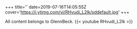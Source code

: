 +++
title=''
date=2019-07-16T14:05:55Z
cover='https://i.ytimg.com/vi/RHvudi_L2lk/sddefault.jpg'
+++

All content belongs to GlennBeck.
{{< youtube RHvudi_L2lk >}}
